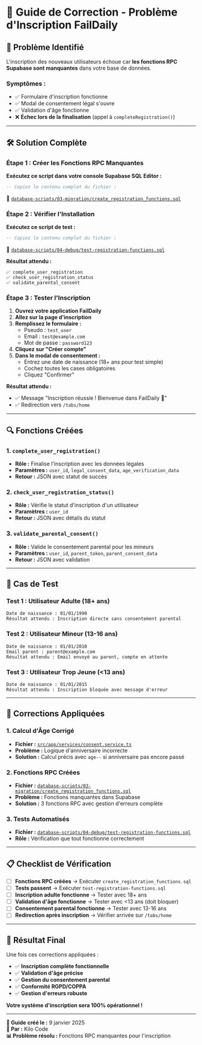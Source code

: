 # 🔧 Guide de Correction - Problème d'Inscription FailDaily

## 🚨 **Problème Identifié**

L'inscription des nouveaux utilisateurs échoue car **les fonctions RPC Supabase sont manquantes** dans votre base de données.

### **Symptômes :**
- ✅ Formulaire d'inscription fonctionne
- ✅ Modal de consentement légal s'ouvre
- ✅ Validation d'âge fonctionne
- ❌ **Échec lors de la finalisation** (appel à `completeRegistration()`)

---

## 🛠️ **Solution Complète**

### **Étape 1 : Créer les Fonctions RPC Manquantes**

**Exécutez ce script dans votre console Supabase SQL Editor :**

```sql
-- Copiez le contenu complet du fichier :
```
📁 [`database-scripts/03-migration/create_registration_functions.sql`](database-scripts/03-migration/create_registration_functions.sql:1)

### **Étape 2 : Vérifier l'Installation**

**Exécutez ce script de test :**

```sql
-- Copiez le contenu complet du fichier :
```
📁 [`database-scripts/04-debug/test-registration-functions.sql`](database-scripts/04-debug/test-registration-functions.sql:1)

**Résultat attendu :**
```
✅ complete_user_registration
✅ check_user_registration_status  
✅ validate_parental_consent
```

### **Étape 3 : Tester l'Inscription**

1. **Ouvrez votre application FailDaily**
2. **Allez sur la page d'inscription**
3. **Remplissez le formulaire :**
   - Pseudo : `test_user`
   - Email : `test@example.com`
   - Mot de passe : `password123`
4. **Cliquez sur "Créer compte"**
5. **Dans le modal de consentement :**
   - Entrez une date de naissance (18+ ans pour test simple)
   - Cochez toutes les cases obligatoires
   - Cliquez "Confirmer"

**Résultat attendu :** 
- ✅ Message "Inscription réussie ! Bienvenue dans FailDaily 🎉"
- ✅ Redirection vers `/tabs/home`

---

## 🔍 **Fonctions Créées**

### **1. `complete_user_registration()`**
- **Rôle :** Finalise l'inscription avec les données légales
- **Paramètres :** `user_id`, `legal_consent_data`, `age_verification_data`
- **Retour :** JSON avec statut de succès

### **2. `check_user_registration_status()`**
- **Rôle :** Vérifie le statut d'inscription d'un utilisateur
- **Paramètres :** `user_id`
- **Retour :** JSON avec détails du statut

### **3. `validate_parental_consent()`**
- **Rôle :** Valide le consentement parental pour les mineurs
- **Paramètres :** `user_id`, `parent_token`, `parent_consent_data`
- **Retour :** JSON avec validation

---

## 🎯 **Cas de Test**

### **Test 1 : Utilisateur Adulte (18+ ans)**
```
Date de naissance : 01/01/1990
Résultat attendu : Inscription directe sans consentement parental
```

### **Test 2 : Utilisateur Mineur (13-16 ans)**
```
Date de naissance : 01/01/2010
Email parent : parent@example.com
Résultat attendu : Email envoyé au parent, compte en attente
```

### **Test 3 : Utilisateur Trop Jeune (<13 ans)**
```
Date de naissance : 01/01/2015
Résultat attendu : Inscription bloquée avec message d'erreur
```

---

## 🐛 **Corrections Appliquées**

### **1. Calcul d'Âge Corrigé**
- **Fichier :** [`src/app/services/consent.service.ts`](src/app/services/consent.service.ts:95)
- **Problème :** Logique d'anniversaire incorrecte
- **Solution :** Calcul précis avec `age--` si anniversaire pas encore passé

### **2. Fonctions RPC Créées**
- **Fichier :** [`database-scripts/03-migration/create_registration_functions.sql`](database-scripts/03-migration/create_registration_functions.sql:1)
- **Problème :** Fonctions manquantes dans Supabase
- **Solution :** 3 fonctions RPC avec gestion d'erreurs complète

### **3. Tests Automatisés**
- **Fichier :** [`database-scripts/04-debug/test-registration-functions.sql`](database-scripts/04-debug/test-registration-functions.sql:1)
- **Rôle :** Vérification que tout fonctionne correctement

---

## 📋 **Checklist de Vérification**

- [ ] **Fonctions RPC créées** → Exécuter `create_registration_functions.sql`
- [ ] **Tests passent** → Exécuter `test-registration-functions.sql`
- [ ] **Inscription adulte fonctionne** → Tester avec 18+ ans
- [ ] **Validation d'âge fonctionne** → Tester avec <13 ans (doit bloquer)
- [ ] **Consentement parental fonctionne** → Tester avec 13-16 ans
- [ ] **Redirection après inscription** → Vérifier arrivée sur `/tabs/home`

---

## 🎉 **Résultat Final**

Une fois ces corrections appliquées :

- ✅ **Inscription complète fonctionnelle**
- ✅ **Validation d'âge précise**
- ✅ **Gestion du consentement parental**
- ✅ **Conformité RGPD/COPPA**
- ✅ **Gestion d'erreurs robuste**

**Votre système d'inscription sera 100% opérationnel !**

---

**📅 Guide créé le :** 9 janvier 2025  
**🔧 Par :** Kilo Code  
**📊 Problème résolu :** Fonctions RPC manquantes pour l'inscription
